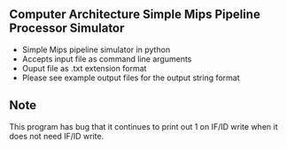 ## Computer Architecture Simple Mips Pipeline Processor Simulator
* Simple Mips pipeline simulator in python
* Accepts input file as command line arguments
* Ouput file as .txt extension format
* Please see example output files for the output string format

## Note
This program has bug that it continues to print out 1 on IF/ID write when it does not need IF/ID write.

